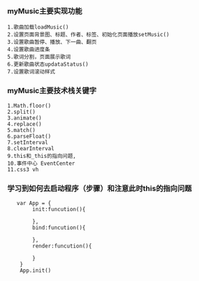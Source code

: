 ### myMusic主要实现功能
    1.歌曲加载loadMusic()
    2.设置页面背景图、标题、作者、标签、初始化页面播放setMusic()
    3.设置歌曲暂停、播放、下一曲、翻页
    4.设置歌曲进度条
    5.歌词分割，页面展示歌词
    6.更新歌曲状态updataStatus()
    7.设置歌词滚动样式


### myMusic主要技术栈关键字 
    1.Math.floor()
    2.split()
    3.animate()
    4.replace()
    5.match()
    6.parseFloat()
    7.setInterval
    8.clearInterval 
    9.this和_this的指向问题,
    10.事件中心 EventCenter
    11.css3 vh


### 学习到如何去启动程序（步骤）和注意此时this的指向问题
       var App = {
            init:funcution(){

            },
            bind:funcution(){

            },
            render:funcution(){

            } 
        }
        App.init()
